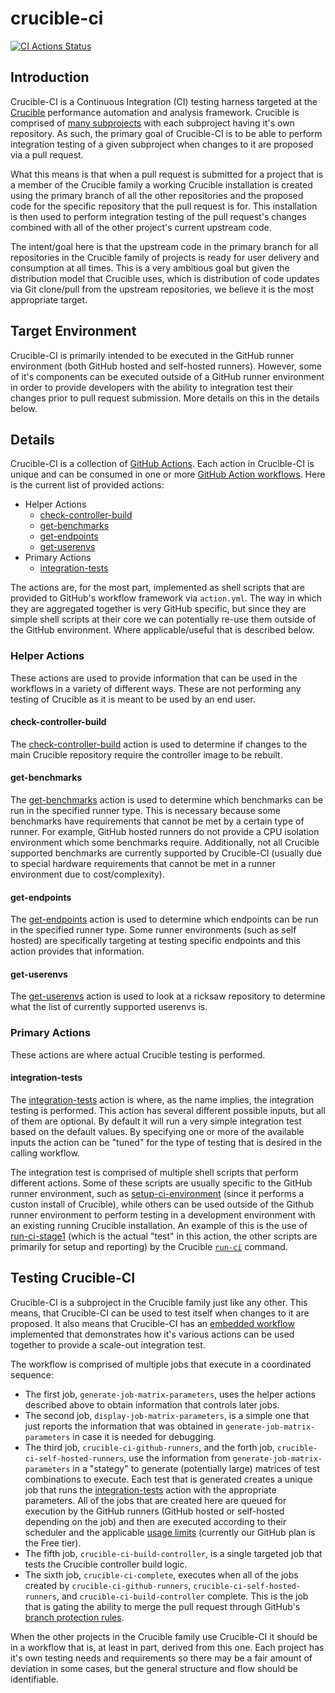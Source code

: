 # crucible-ci

[![CI Actions Status](https://github.com/perftool-incubator/crucible-ci/workflows/CI/badge.svg)](https://github.com/perftool-incubator/crucible-ci/actions)

## Introduction

Crucible-CI is a Continuous Integration (CI) testing harness targeted at the [Crucible](https://github.com/perftool-incubator/crucible) performance automation and analysis framework.  Crucible is comprised of [many subprojects](https://github.com/perftool-incubator/crucible#subprojects) with each subproject having it's own repository.  As such, the primary goal of Crucible-CI is to be able to perform integration testing of a given subproject when changes to it are proposed via a pull request.

What this means is that when a pull request is submitted for a project that is a member of the Crucible family a working Crucible installation is created using the primary branch of all the other repositories and the proposed code for the specific repository that the pull request is for.  This installation is then used to perform integration testing of the pull request's changes combined with all of the other project's current upstream code.

The intent/goal here is that the upstream code in the primary branch for all repositories in the Crucible family of projects is ready for user delivery and consumption at all times.  This is a very ambitious goal but given the distribution model that Crucible uses, which is distribution of code updates via Git clone/pull from the upstream repositories, we believe it is the most appropriate target.

## Target Environment

Crucible-CI is primarily intended to be executed in the GitHub runner environment (both GitHub hosted and self-hosted runners).  However, some of it's components can be executed outside of a GitHub runner environment in order to provide developers with the ability to integration test their changes prior to pull request submission.  More details on this in the details below.

## Details

Crucible-CI is a collection of [GitHub Actions](https://docs.github.com/en/actions).  Each action in Crucible-CI is unique and can be consumed in one or more [GitHub Action workflows](https://docs.github.com/en/actions/using-workflows/about-workflows).  Here is the current list of provided actions:

- Helper Actions
  - [check-controller-build](README.md#check-controller-build)
  - [get-benchmarks](README.md#get-benchmarks)
  - [get-endpoints](README.md#get-endpoints)
  - [get-userenvs](README.md#get-userenvs)
- Primary Actions
  - [integration-tests](README.md#integration-tests)

The actions are, for the most part, implemented as shell scripts that are provided to GitHub's workflow framework via `action.yml`.  The way in which they are aggregated together is very GitHub specific, but since they are simple shell scripts at their core we can potentially re-use them outside of the GitHub environment.  Where applicable/useful that is described below.

### Helper Actions

These actions are used to provide information that can be used in the workflows in a variety of different ways.  These are not performing any testing of Crucible as it is meant to be used by an end user.

#### check-controller-build

The [check-controller-build](.github/actions/check-controller-build) action is used to determine if changes to the main Crucible repository require the controller image to be rebuilt.

#### get-benchmarks

The [get-benchmarks](.github/actions/get-benchmarks) action is used to determine which benchmarks can be run in the specified runner type.  This is necessary because some benchmarks have requirements that cannot be met by a certain type of runner.  For example, GitHub hosted runners do not provide a CPU isolation environment which some benchmarks require.  Additionally, not all Crucible supported benchmarks are currently supported by Crucible-CI (usually due to special hardware requirements that cannot be met in a runner environment due to cost/complexity).

#### get-endpoints

The [get-endpoints](.github/actions/get-endpoints) action is used to determine which endpoints can be run in the specified runner type.  Some runner environments (such as self hosted) are specifically targeting at testing specific endpoints and this action provides that information.

#### get-userenvs

The [get-userenvs](.github/actions/get-userenvs) action is used to look at a ricksaw repository to determine what the list of currently supported userenvs is.

### Primary Actions

These actions are where actual Crucible testing is performed.

#### integration-tests

The [integration-tests](.github/actions/integration-tests) action is where, as the name implies, the integration testing is performed.  This action has several different possible inputs, but all of them are optional.  By default it will run a very simple integration test based on the default values.  By specifying one or more of the available inputs the action can be "tuned" for the type of testing that is desired in the calling workflow.

The integration test is comprised of multiple shell scripts that perform different actions.  Some of these scripts are usually specific to the GitHub runner environment, such as [setup-ci-environment](.github/actions/integration-tests/setup-ci-environment) (since it performs a custon install of Crucible), while others can be used outside of the Github runner environment to perform testing in a development environment with an existing running Crucible installation.  An example of this is the use of [run-ci-stage1](.github/actions/integration-tests/run-ci-stage1) (which is the actual "test" in this action, the other scripts are primarily for setup and reporting) by the Crucible [`run-ci`](https://github.com/perftool-incubator/crucible/blob/bcdde354c751baff60f8cb9d68203113ec4c3439/bin/_help#L48) command.

## Testing Crucible-CI

Crucible-CI is a subproject in the Crucible family just like any other.  This means, that Crucible-CI can be used to test itself when changes to it are proposed.  It also means that Crucible-CI has an [embedded workflow](.github/workflows/crucible-ci.yaml) implemented that demonstrates how it's various actions can be used together to provide a scale-out integration test.

The workflow is comprised of multiple jobs that execute in a coordinated sequence:

- The first job, `generate-job-matrix-parameters`, uses the helper actions described above to obtain information that controls later jobs.
- The second job, `display-job-matrix-parameters`, is a simple one that just reports the information that was obtained in `generate-job-matrix-parameters` in case it is needed for debugging.
- The third job, `crucible-ci-github-runners`, and the forth job, `crucible-ci-self-hosted-runners`, use the information from `generate-job-matrix-parameters` in a "stategy" to generate (potentially large) matrices of test combinations to execute.  Each test that is generated creates a unique job that runs the [integration-tests](README.md#integration-tests) action with the appropriate parameters.  All of the jobs that are created here are queued for execution by the GitHub runners (GitHub hosted or self-hosted depending on the job) and then are executed according to their scheduler and the applicable [usage limits](https://docs.github.com/en/actions/learn-github-actions/usage-limits-billing-and-administration#usage-limits) (currently our GitHub plan is the Free tier).
- The fifth job, `crucible-ci-build-controller`, is a single targeted job that tests the Crucible controller build logic.
- The sixth job, `crucible-ci-complete`, executes when all of the jobs created by `crucible-ci-github-runners`, `crucible-ci-self-hosted-runners`, and `crucible-ci-build-controller` complete.  This is the job that is gating the ability to merge the pull request through GitHub's [branch protection rules](https://docs.github.com/en/repositories/configuring-branches-and-merges-in-your-repository/defining-the-mergeability-of-pull-requests/about-protected-branches#require-status-checks-before-merging).

When the other projects in the Crucible family use Crucible-CI it should be in a workflow that is, at least in part, derived from this one.  Each project has it's own testing needs and requirements so there may be a fair amount of deviation in some cases, but the general structure and flow should be identifiable.
